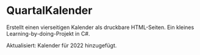 # QuartalKalender
Erstellt einen vierseitigen Kalender als druckbare HTML-Seiten. Ein kleines Learning-by-doing-Projekt in C#.

Aktualisiert: Kalender für 2022 hinzugefügt.
